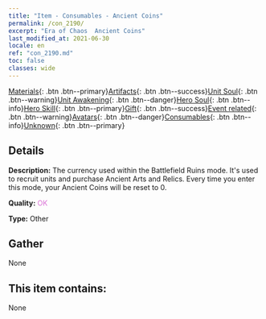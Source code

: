 ```yaml
---
title: "Item - Consumables - Ancient Coins"
permalink: /con_2190/
excerpt: "Era of Chaos  Ancient Coins"
last_modified_at: 2021-06-30
locale: en
ref: "con_2190.md"
toc: false
classes: wide
---
```

 [Materials](/Items/){: .btn .btn--primary}[Artifacts](/Items/Artifacts/){: .btn .btn--success}[Unit Soul](/Items/UnitSoul/){: .btn .btn--warning}[Unit Awakening](/Items/UnitAwakening/){: .btn .btn--danger}[Hero Soul](/Items/HeroSoul/){: .btn .btn--info}[Hero Skill](/Items/HeroSkill/){: .btn .btn--primary}[Gift](/Items/Gift/){: .btn .btn--success}[Event related](/Items/Events/){: .btn .btn--warning}[Avatars](/Items/Avatars/){: .btn .btn--danger}[Consumables](/Items/Consumables/){: .btn .btn--info}[Unknown](/Items/Unknown/){: .btn .btn--primary}

## Details
 **Description:** The currency used within the Battlefield Ruins mode. It's used to recruit units and purchase Ancient Arts and Relics. Every time you enter this mode, your Ancient Coins will be reset to 0.

 **Quality:** <span style="color: #DA70D6">OK</span>

 **Type:** Other

## Gather

  None

## This item contains:

  None

